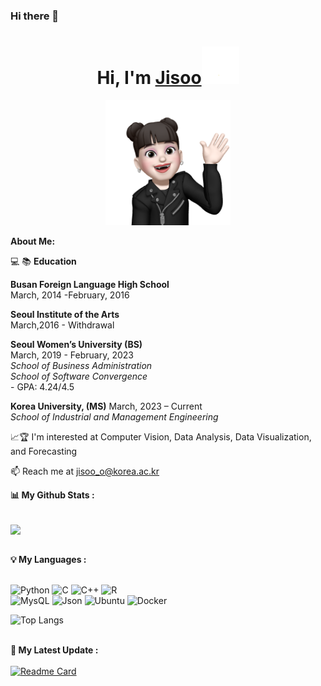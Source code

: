 ### Hi there 👋

# <h1 align="center">Hi, I'm <a href="https://github.com/jisoo0-0">Jisoo<a><img src="https://github.com/Kathryn-Jie/Kathryn-Jie/blob/main/wave.gif" width="60px" /></h1>
    
<p align="center">
    <img width="200" src="jisoo.png">
</p>

<div>
<strong>About Me:</strong><br>

💻 📚 **Education**
	
**Busan Foreign Language High School**  
March, 2014 -February, 2016   

**Seoul Institute of the Arts**     
March,2016 - Withdrawal     

**Seoul Women’s University (BS)**   
March, 2019 - February, 2023   
*School of Business Administration*     
*School of Software Convergence*   
	- GPA: 4.24/4.5

**Korea University, (MS)**
March, 2023 – Current   
*School of Industrial and Management Engineering*      


📈🏆 I'm interested at Computer Vision, Data Analysis, Data Visualization, and Forecasting <br>

📫 Reach me at <a href="mailto:jisoo_o@korea.ac.kr">jisoo_o@korea.ac.kr</a><br>

<strong>📊 **My Github Stats** :</strong><br><br>

<img align="center" src="https://github-readme-streak-stats.herokuapp.com/?user=Kathryn-Jie&theme=radical&hide_border=true"/><br><br>

<strong>💡 My Languages :</strong><br><br>

![Python](https://img.shields.io/badge/python-3670A0?style=for-the-badge&logo=python&logoColor=ffdd54)
![C](https://img.shields.io/badge/c-%2300599C.svg?style=for-the-badge&logo=c&logoColor=white)
![C++](https://img.shields.io/badge/c++-%2300599C.svg?style=for-the-badge&logo=c%2B%2B&logoColor=white)
![R](https://img.shields.io/badge/r-%23276DC3.svg?style=for-the-badge&logo=r&logoColor=white)
<br>
![MysQL](https://img.shields.io/badge/MySQL-4479A1?style=flat-square&logo=MySQL&logoColor=white)
![Json](https://img.shields.io/badge/JSON-000000?style=flat-square&logo=json&logoColor=white)
![Ubuntu](https://img.shields.io/badge/Ubuntu-E95420?style=flat-square&logo=Ubuntu&logoColor=white)
![Docker](https://img.shields.io/badge/Docker-2496ED?style=flat-square&logo=Docker&logoColor=white)



![Top Langs](https://github-readme-stats.vercel.app/api/top-langs/?username=jisoo0-0&langs_count_private=true&theme=radical&card_width=445)<br><br>

<strong>🚀 **My Latest Update** :</strong><br><br>
[![Readme Card](https://github-readme-stats.vercel.app/api/pin/?username=jisoo0-0&repo=jisoo0-0&theme=radical)](https://github.com/jisoo0-0/jisoo0-0)
</div>
